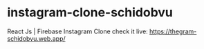 # instagram-clone-schidobvu
React Js | Firebase Instagram Clone 
check it live: https://thegram-schidobvu.web.app/
